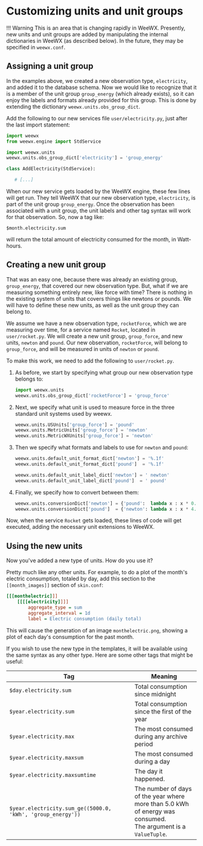 # Customizing units and unit groups

!!! Warning
    This is an area that is changing rapidly in WeeWX. Presently, new units
    and unit groups are added by manipulating the internal dictionaries in
    WeeWX (as described below). In the future, they may be specified in
    `weewx.conf`.

## Assigning a unit group

In the examples above, we created a new observation type,
`electricity`, and added it to the database schema. Now we would
like to recognize that it is a member of the unit group
`group_energy` (which already exists), so it can enjoy the labels
and formats already provided for this group. This is done by extending
the dictionary `weewx.units.obs_group_dict`.

Add the following to our new services file `user/electricity.py`,
just after the last import statement:

``` python
import weewx
from weewx.engine import StdService

import weewx.units
weewx.units.obs_group_dict['electricity'] = 'group_energy'

class AddElectricity(StdService):

   # [...]
```

When our new service gets loaded by the WeeWX engine, these few lines
will get run. They tell WeeWX that our new observation type,
`electricity`, is part of the unit group `group_energy`.
Once the observation has been associated with a unit group, the unit
labels and other tag syntax will work for that observation. So, now a
tag like:

```
$month.electricity.sum
```

will return the total amount of electricity consumed for the month, in
Watt-hours.

## Creating a new unit group

That was an easy one, because there was already an existing group,
`group_energy`, that covered our new observation type. But, what
if we are measuring something entirely new, like force with time? There
is nothing in the existing system of units that covers things like
newtons or pounds. We will have to define these new units, as well as
the unit group they can belong to.

We assume we have a new observation type, `rocketForce`, which we
are measuring over time, for a service named `Rocket`, located in
` user/rocket.py`. We will create a new unit group,
`group_force`, and new units, `newton` and `pound`.
Our new observation, `rocketForce`, will belong to
`group_force`, and will be measured in units of `newton`
or `pound`.

To make this work, we need to add the following to
`user/rocket.py`.

1.  As before, we start by specifying what group our new observation
    type belongs to:

    ``` python
    import weewx.units
    weewx.units.obs_group_dict['rocketForce'] = 'group_force'
    ```

2.  Next, we specify what unit is used to measure force in the three
    standard unit systems used by weewx.

    ``` python
    weewx.units.USUnits['group_force'] = 'pound'
    weewx.units.MetricUnits['group_force'] = 'newton'
    weewx.units.MetricWXUnits['group_force'] = 'newton'
    ```

3.  Then we specify what formats and labels to use for `newton`
    and `pound`:

    ``` python
    weewx.units.default_unit_format_dict['newton'] = '%.1f'
    weewx.units.default_unit_format_dict['pound']  = '%.1f'

    weewx.units.default_unit_label_dict['newton'] = ' newton'
    weewx.units.default_unit_label_dict['pound']  = ' pound'
    ```

4.  Finally, we specify how to convert between them:

    ``` python
    weewx.units.conversionDict['newton'] = {'pound':  lambda x : x * 0.224809}
    weewx.units.conversionDict['pound']  = {'newton': lambda x : x * 4.44822}
    ```

Now, when the service `Rocket` gets loaded, these lines of code
will get executed, adding the necessary unit extensions to WeeWX.

## Using the new units

Now you've added a new type of units. How do you use it?

Pretty much like any other units. For example, to do a plot of the
month's electric consumption, totaled by day, add this section to the
`[[month_images]]` section of `skin.conf`:

``` ini
[[[monthelectric]]]
    [[[[electricity]]]]
        aggregate_type = sum
        aggregate_interval = 1d
        label = Electric consumption (daily total)
```

This will cause the generation of an image `monthelectric.png`,
showing a plot of each day's consumption for the past month.

If you wish to use the new type in the templates, it will be available
using the same syntax as any other type. Here are some other tags that
might be useful:

|  Tag| Meaning                                                                                                                |
|----|------------------------------------------------------------------------------------------------------------------------|
|  `$day.electricity.sum`| Total consumption since midnight                                                                                       |
 | `$year.electricity.sum`| Total consumption since the first of the year                                                                          |
|  `$year.electricity.max`| The most consumed during any archive period                                                                            |
|  `$year.electricity.maxsum`| The most consumed during a day                                                                                         |
|  `$year.electricity.maxsumtime`| The day it happened.                                                                                                   |
|  `$year.electricity.sum_ge((5000.0, 'kWh', 'group_energy'))`| The number of days of the year where<br/>more than 5.0 kWh of energy was consumed.<br/>The argument is a `ValueTuple`. |
